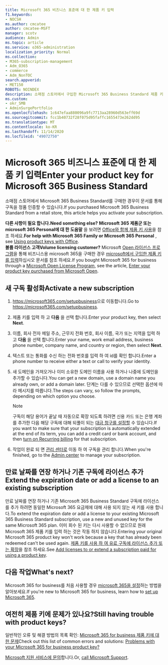 ```yaml
---
title: Microsoft 365 비즈니스 표준에 대 한 제품 키 입력
f1.keywords:
- NOCSH
ms.author: cmcatee
author: cmcatee-MSFT
manager: scotv
audience: Admin
ms.topic: article
ms.service: o365-administration
localization_priority: Normal
ms.collection:
- M365-subscription-management
- Adm_O365
- commerce
- Adm_NonTOC
search.appverid:
- MET150
ROBOTS: NOINDEX
description: 소매점 스토어에서 구입한 Microsoft 365 Business Standard 제품 키를 사용 하는 방법을 알아봅니다.
ms.custom:
- okr_SMB
- AdminSurgePortfolio
ms.openlocfilehash: 1c647efaa880096a9fc7713aa28960d563eff69d
ms.sourcegitcommit: fcc1b40732f28f075d95faffc1655473e262dd95
ms.translationtype: MT
ms.contentlocale: ko-KR
ms.lasthandoff: 11/14/2020
ms.locfileid: "49072750"
---
```

# <a name="enter-your-product-key-for-microsoft-365-business-standard"></a><span data-ttu-id="38c66-103">Microsoft 365 비즈니스 표준에 대 한 제품 키 입력</span><span class="sxs-lookup"><span data-stu-id="38c66-103">Enter your product key for Microsoft 365 Business Standard</span></span>

<span data-ttu-id="38c66-104">소매점 스토어에서 Microsoft 365 Business Standard를 구매한 경우이 문서를 통해 구독을 정품 인증할 수 있습니다.</span><span class="sxs-lookup"><span data-stu-id="38c66-104">If you purchased Microsoft 365 Business Standard from a retail store, this article helps you activate your subscription.</span></span>
  
 <span data-ttu-id="38c66-105">**다른 사항이 필요 합니다.**</span><span class="sxs-lookup"><span data-stu-id="38c66-105">**Need something else?**</span></span>
 <span data-ttu-id="38c66-106">**Microsoft 365 제품군 또는 microsoft 365 Personal에 대 한 도움말** 을 보려면 [Office와 함께 제품 키 사용](https://support.microsoft.com/office/12a5763a-d45c-4685-8c95-a44500213759.aspx)을 참조 하세요.</span><span class="sxs-lookup"><span data-stu-id="38c66-106">**For help with Microsoft 365 Family or Microsoft 365 Personal** , see [Using product keys with Office](https://support.microsoft.com/office/12a5763a-d45c-4685-8c95-a44500213759.aspx).</span></span>  
 <span data-ttu-id="38c66-107">**볼륨 라이선스 고객**</span><span class="sxs-lookup"><span data-stu-id="38c66-107">**Volume licensing customer?**</span></span> <span data-ttu-id="38c66-108">Microsoft [Open 라이선스 프로그램](https://go.microsoft.com/fwlink/p/?LinkID=613298)을 통해 비즈니스용 microsoft 365을 구매한 경우 [microsoft에서 구입한 제품 키를 입력](purchases-from-microsoft-open.md)하십시오 문서를 참조 하세요.</span><span class="sxs-lookup"><span data-stu-id="38c66-108">If you bought Microsoft 365 for business through a [Microsoft Open License Program](https://go.microsoft.com/fwlink/p/?LinkID=613298), see the article, [Enter your product key purchased from Microsoft Open](purchases-from-microsoft-open.md).</span></span>
  
## <a name="activate-a-new-subscription"></a><span data-ttu-id="38c66-109">새 구독 활성화</span><span class="sxs-lookup"><span data-stu-id="38c66-109">Activate a new subscription</span></span>

1. <span data-ttu-id="38c66-110"><a href="https://go.microsoft.com/fwlink/p/?LinkId=839911" target="_blank">https://microsoft365.com/setupbusiness</a>으로 이동합니다.</span><span class="sxs-lookup"><span data-stu-id="38c66-110">Go to <a href="https://go.microsoft.com/fwlink/p/?LinkId=839911" target="_blank">https://microsoft365.com/setupbusiness</a>.</span></span>

2. <span data-ttu-id="38c66-111">제품 키를 입력 하 고 **다음** 을 선택 합니다.</span><span class="sxs-lookup"><span data-stu-id="38c66-111">Enter your product key, then select **Next**.</span></span>

3. <span data-ttu-id="38c66-112">이름, 회사 전자 메일 주소, 근무지 전화 번호, 회사 이름, 국가 또는 지역을 입력 하 고 **다음** 을 선택 합니다.</span><span class="sxs-lookup"><span data-stu-id="38c66-112">Enter your name, work email address, business phone number, company name, and country or region, then select **Next**.</span></span>

4. <span data-ttu-id="38c66-113">텍스트 또는 통화를 수신 하는 전화 번호를 입력 하 여 id를 확인 합니다.</span><span class="sxs-lookup"><span data-stu-id="38c66-113">Enter a phone number to receive either a text or call to verify your identity.</span></span>

5. <span data-ttu-id="38c66-114">새 도메인을 가져오거나 이미 소유한 도메인 이름을 사용 하거나 나중에 도메인을 추가할 수 있습니다.</span><span class="sxs-lookup"><span data-stu-id="38c66-114">You can get a new domain, use a domain name you already own, or add a domain later.</span></span> <span data-ttu-id="38c66-115">단계는 다를 수 있으므로 선택한 옵션에 따라 메시지를 따릅니다.</span><span class="sxs-lookup"><span data-stu-id="38c66-115">The steps can vary, so follow the prompts, depending on which option you choose.</span></span>

    > [!NOTE]
    > <span data-ttu-id="38c66-116">구독이 해당 용어가 끝날 때 자동으로 확장 되도록 하려면 신용 카드 또는 은행 계좌를 추가한 다음 해당 구독에 대해 되풀이 되는 [대금 청구를 설정할](subscriptions/renew-your-subscription.md#turn-recurring-billing-off-or-on) 수 있습니다.</span><span class="sxs-lookup"><span data-stu-id="38c66-116">If you want to make sure that your subscription is automatically extended at the end of its term, you can add a credit card or bank account, and then [turn on Recurring billing](subscriptions/renew-your-subscription.md#turn-recurring-billing-off-or-on) for that subscription.</span></span>

6. <span data-ttu-id="38c66-117">작업이 완료 되 면 <a href="https://go.microsoft.com/fwlink/p/?linkid=2024339" target="_blank">관리 센터로</a> 이동 하 여 구독을 관리 합니다.</span><span class="sxs-lookup"><span data-stu-id="38c66-117">When you're finished, go to the <a href="https://go.microsoft.com/fwlink/p/?linkid=2024339" target="_blank">Admin center</a> to manage your subscription.</span></span>

## <a name="extend-the-expiration-date-or-add-a-license-to-an-existing-subscription"></a><span data-ttu-id="38c66-118">만료 날짜를 연장 하거나 기존 구독에 라이선스 추가</span><span class="sxs-lookup"><span data-stu-id="38c66-118">Extend the expiration date or add a license to an existing subscription</span></span>

<span data-ttu-id="38c66-119">만료 날짜를 연장 하거나 기존 Microsoft 365 Business Standard 구독에 라이선스를 추가 하려면 동일한 Microsoft 365 요금제에 대해 사용 되지 않는 새 키를 사용 합니다.</span><span class="sxs-lookup"><span data-stu-id="38c66-119">To extend the expiration date or add a license to your existing Microsoft 365 Business Standard subscription, use a new and unused key for the same Microsoft 365 plan.</span></span> <span data-ttu-id="38c66-120">이미 회수 된 키는 다시 사용할 수 없으므로 원래 Microsoft 365 제품 키를 입력 하는 것은 작동 하지 않습니다.</span><span class="sxs-lookup"><span data-stu-id="38c66-120">Entering your original Microsoft 365 product key won't work because a key that has already been redeemed can't be used again.</span></span> <span data-ttu-id="38c66-121">[제품 키를 사용 하 여 유료 구독에 라이선스 추가 또는 확장](licenses/add-licenses-using-product-key.md)을 참조 하세요.</span><span class="sxs-lookup"><span data-stu-id="38c66-121">See [Add licenses to or extend a subscription paid for using a product key](licenses/add-licenses-using-product-key.md).</span></span>

## <a name="whats-next"></a><span data-ttu-id="38c66-122">다음 작업</span><span class="sxs-lookup"><span data-stu-id="38c66-122">What's next?</span></span>

<span data-ttu-id="38c66-123">Microsoft 365 for business를 처음 사용할 경우 [microsoft 365을 설정](../admin/setup/setup.md)하는 방법을 알아보세요.</span><span class="sxs-lookup"><span data-stu-id="38c66-123">If you're new to Microsoft 365 for business, learn how to [set up Microsoft 365](../admin/setup/setup.md).</span></span>
  
## <a name="still-having-trouble-with-product-keys"></a><span data-ttu-id="38c66-124">여전히 제품 키에 문제가 있나요?</span><span class="sxs-lookup"><span data-stu-id="38c66-124">Still having trouble with product keys?</span></span>

<span data-ttu-id="38c66-125">일반적인 오류 및 해결 방법의 목록 확인: [Microsoft 365 for business 제품 키에 대 한 문제](product-key-errors-and-solutions.md)</span><span class="sxs-lookup"><span data-stu-id="38c66-125">Check out this list of common errors and solutions: [Problems with your Microsoft 365 for business product key?](product-key-errors-and-solutions.md)</span></span>
  
<span data-ttu-id="38c66-126">[Microsoft 지원 서비스에 문의](../admin/contact-support-for-business-products.md)합니다.</span><span class="sxs-lookup"><span data-stu-id="38c66-126">Or, [call Microsoft Support](../admin/contact-support-for-business-products.md).</span></span>